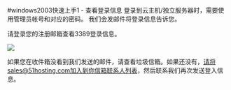<!-- --- tag: windows2003快速上手 -->
#windows2003快速上手1 - 查看登录信息
登录到云主机/独立服务器时，需要使用管理员帐号和对应的密码。
我们会发邮件将登录信息告诉您。

请登录您的注册邮箱查看3389登录信息。

![](http://wiki.emagineconcept.com/_media/kb/vps/win2003quick.jpg?t=1394009772&w=360&h=226&tok=b175ac)

如果您在收件箱没看到我们发送的邮件，请查看垃圾信箱。如果还没有，请将sales@51hosting.com加入到你信箱联系人列表，然后联系我们再次发送登入信息。
